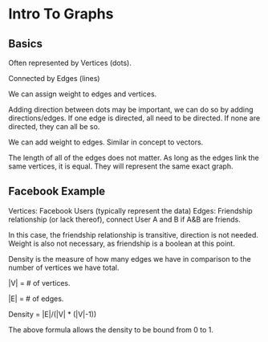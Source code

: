 # Intro To Graphs

## Basics

Often represented by Vertices (dots).

Connected by Edges (lines)

We can assign weight to edges and vertices.

Adding direction between dots may be important, we can do so by adding directions/edges. If one edge is directed, all need to be directed. If none are directed, they can all be so.

We can add weight to edges. Similar in concept to vectors.

The length of all of the edges does not matter. As long as the edges link the same vertices, it is equal. They will represent the same exact graph.

## Facebook Example

Vertices: Facebook Users (typically represent the data)
Edges: Friendship relationship (or lack thereof), connect User A and B if A&B are friends.

In this case, the friendship relationship is transitive, direction is not needed. Weight is also not necessary, as friendship is a boolean at this point.

Density is the measure of how many edges we have in comparison to the number of vertices we have total.

|V| = # of vertices.

|E| = # of edges.

Density = |E|/(|V| * (|V|-1))

The above formula allows the density to be bound from 0 to 1.

